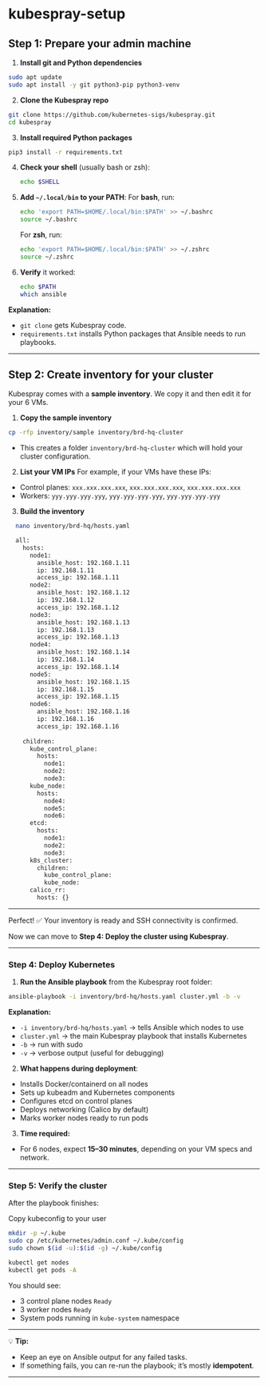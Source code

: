 # kubespray-setup

## **Step 1: Prepare your admin machine**

1. **Install git and Python dependencies**

```bash
sudo apt update
sudo apt install -y git python3-pip python3-venv
```

2. **Clone the Kubespray repo**

```bash
git clone https://github.com/kubernetes-sigs/kubespray.git
cd kubespray
```

3. **Install required Python packages**

```bash
pip3 install -r requirements.txt
```

4. **Check your shell** (usually bash or zsh):

   ```bash
   echo $SHELL
   ```

5. **Add `~/.local/bin` to your PATH**:
   For **bash**, run:

   ```bash
   echo 'export PATH=$HOME/.local/bin:$PATH' >> ~/.bashrc
   source ~/.bashrc
   ```

   For **zsh**, run:

   ```bash
   echo 'export PATH=$HOME/.local/bin:$PATH' >> ~/.zshrc
   source ~/.zshrc
   ```

6. **Verify** it worked:

   ```bash
   echo $PATH
   which ansible
   ```

**Explanation:**

* `git clone` gets Kubespray code.
* `requirements.txt` installs Python packages that Ansible needs to run playbooks.

---

## **Step 2: Create inventory for your cluster**

Kubespray comes with a **sample inventory**. We copy it and then edit it for your 6 VMs.

1. **Copy the sample inventory**

```bash
cp -rfp inventory/sample inventory/brd-hq-cluster
```

* This creates a folder `inventory/brd-hq-cluster` which will hold your cluster configuration.

2. **List your VM IPs**
   For example, if your VMs have these IPs:

* Control planes: `xxx.xxx.xxx.xxx`, `xxx.xxx.xxx.xxx`, `xxx.xxx.xxx.xxx`
* Workers: `yyy.yyy.yyy.yyy`, `yyy.yyy.yyy.yyy`, `yyy.yyy.yyy.yyy`

3. **Build the inventory**

```bash
  nano inventory/brd-hq/hosts.yaml
```
```bash
  all:
    hosts:
      node1:
        ansible_host: 192.168.1.11
        ip: 192.168.1.11
        access_ip: 192.168.1.11
      node2:
        ansible_host: 192.168.1.12
        ip: 192.168.1.12
        access_ip: 192.168.1.12
      node3:
        ansible_host: 192.168.1.13
        ip: 192.168.1.13
        access_ip: 192.168.1.13
      node4:
        ansible_host: 192.168.1.14
        ip: 192.168.1.14
        access_ip: 192.168.1.14
      node5:
        ansible_host: 192.168.1.15
        ip: 192.168.1.15
        access_ip: 192.168.1.15
      node6:
        ansible_host: 192.168.1.16
        ip: 192.168.1.16
        access_ip: 192.168.1.16
  
    children:
      kube_control_plane:
        hosts:
          node1:
          node2:
          node3:
      kube_node:
        hosts:
          node4:
          node5:
          node6:
      etcd:
        hosts:
          node1:
          node2:
          node3:
      k8s_cluster:
        children:
          kube_control_plane:
          kube_node:
      calico_rr:
        hosts: {}
```
---

Perfect! ✅ Your inventory is ready and SSH connectivity is confirmed.

Now we can move to **Step 4: Deploy the cluster using Kubespray**.

---

### **Step 4: Deploy Kubernetes**

1. **Run the Ansible playbook** from the Kubespray root folder:

```bash
ansible-playbook -i inventory/brd-hq/hosts.yaml cluster.yml -b -v
```

**Explanation:**

* `-i inventory/brd-hq/hosts.yaml` → tells Ansible which nodes to use
* `cluster.yml` → the main Kubespray playbook that installs Kubernetes
* `-b` → run with sudo
* `-v` → verbose output (useful for debugging)

2. **What happens during deployment**:

* Installs Docker/containerd on all nodes
* Sets up kubeadm and Kubernetes components
* Configures etcd on control planes
* Deploys networking (Calico by default)
* Marks worker nodes ready to run pods

3. **Time required:**

* For 6 nodes, expect **15–30 minutes**, depending on your VM specs and network.

---

### **Step 5: Verify the cluster**

After the playbook finishes:

Copy kubeconfig to your user

```bash
mkdir -p ~/.kube
sudo cp /etc/kubernetes/admin.conf ~/.kube/config
sudo chown $(id -u):$(id -g) ~/.kube/config
```

```bash
kubectl get nodes
kubectl get pods -A
```

You should see:

* 3 control plane nodes `Ready`
* 3 worker nodes `Ready`
* System pods running in `kube-system` namespace

---

💡 **Tip:**

* Keep an eye on Ansible output for any failed tasks.
* If something fails, you can re-run the playbook; it’s mostly **idempotent**.

---


